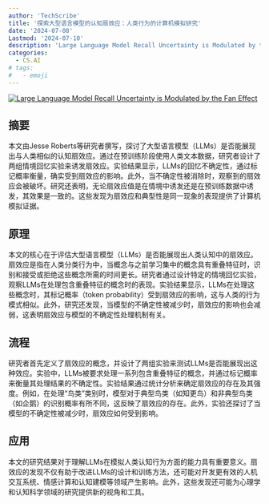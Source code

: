 ```yaml
---
author: 'TechScribe'
title: '探索大型语言模型的认知扇效应：人类行为的计算机模拟研究'
date: '2024-07-08'
Lastmod: '2024-07-10'
description: 'Large Language Model Recall Uncertainty is Modulated by the Fan Effect'
categories:
  - CS.AI
# tags:
#   - emoji
---
```


[![Large Language Model Recall Uncertainty is Modulated by the Fan Effect](https://arxiv-research-1301205113.cos.ap-guangzhou.myqcloud.com/images/2407.06349v1.pdf_0.jpg)](https://arxiv.org/abs/2407.06349v1)

## 摘要

本文由Jesse Roberts等研究者撰写，探讨了大型语言模型（LLMs）是否能展现出与人类相似的认知扇效应。通过在预训练阶段使用人类文本数据，研究者设计了两组情境回忆实验来诱发扇效应。实验结果显示，LLMs的回忆不确定性，通过标记概率衡量，确实受到扇效应的影响。此外，当不确定性被消除时，观察到的扇效应会被破坏。研究还表明，无论扇效应值是在情境中诱发还是在预训练数据中诱发，其效果是一致的。这些发现为扇效应和典型性是同一现象的表现提供了计算机模拟证据。<!--more-->

## 原理

本文的核心在于评估大型语言模型（LLMs）是否能展现出人类认知中的扇效应。扇效应是指在人类分类行为中，当概念与之前学习集中的概念具有重叠特征时，识别和接受或拒绝这些概念所需的时间更长。研究者通过设计特定的情境回忆实验，观察LLMs在处理包含重叠特征的概念时的表现。实验结果显示，LLMs在处理这些概念时，其标记概率（token probability）受到扇效应的影响，这与人类的行为模式相似。此外，研究还发现，当模型的不确定性被减少时，扇效应的影响也会减弱，这表明扇效应与模型的不确定性处理机制有关。

## 流程

研究者首先定义了扇效应的概念，并设计了两组实验来测试LLMs是否能展现出这种效应。实验中，LLMs被要求处理一系列包含重叠特征的概念，并通过标记概率来衡量其处理结果的不确定性。实验结果通过统计分析来确定扇效应的存在及其强度。例如，在处理“鸟类”类别时，模型对于典型鸟类（如知更鸟）和非典型鸟类（如企鹅）的识别概率有所不同，这反映了扇效应的存在。此外，实验还探讨了当模型的不确定性被减少时，扇效应如何受到影响。

## 应用

本文的研究结果对于理解LLMs在模拟人类认知行为方面的能力具有重要意义。扇效应的发现不仅有助于改进LLMs的设计和训练方法，还可能对开发更有效的人机交互系统、情感计算和认知建模等领域产生影响。此外，这些发现还可能为心理学和认知科学领域的研究提供新的视角和工具。